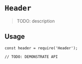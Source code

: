 # `Header`

> TODO: description

## Usage

```
const header = require('Header');

// TODO: DEMONSTRATE API
```
